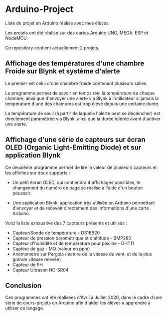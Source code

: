 # Arduino-Project
Liste de projet en Arduino réalisé avec mes élèves.

Les projets ont été réalisé sur des cartes Arduino UNO, MEGA, ESP et NodeMCU.

Ce repository contient actuellement 2 projets.

## Affichage des températures d'une chambre Froide sur Blynk et système d'alerte
Le premier est celui d'une chambre froide contenant plusieurs salles.
  
Le programme permet de savoir en temps réel la température de chaque chambre, ainsi que d'envoyer une alerte via Blynk à l'utilisateur si jamais la température d'une des chambres est trop élevé depuis une certaine durée.

La température de seuil (à partir de laquelle l'alerte peut se déclencher) est directement paramétrée via Blynk, ainsi que la durée tolérée avant d'activer une alerte.

## Affichage d'une série de capteurs sur écran OLED (Organic Light-Emitting Diode) et sur application Blynk
Ce deuxième programme permet de lire la valeur de plusieurs capteurs et les affiches sur deux supports :

- Un petit écran OLED, qui contiendra 4 affichages possibles, le changement du numéro de page se réalise à l'aide d'un bouton poussoir.

- Une application Blynk, application très utilisée en Arduino permettant d'envoyer et de recevoir directement des informations d'une carte Arduino.

Voici la liste exhaustive des 7 capteurs présents et utilisés :

  - Capteur/Sonde de température - DS18B20
  - Capteur de pression barométrique et d'altitude - BMP280
  - Capteur d'humidité et de température pour piscine - DHT11
  - Capteur de gaz - MQ (valeur en ppm)
  - Anémomètre sur Pergola (lecture de la vitesse du vent, et de la plus grande vitesse relevée)
  - Capteur de PH
  - Capteur Ultrason HC-SR04
  
## Conclusion
Ces programmes ont été réalisées d'Avril à Juillet 2020, dans le cadre d'une série de cours-projets en Arduino afin d'aider les élèves à apprendre à utiliser ce langage.
